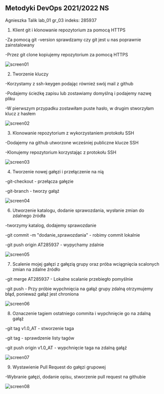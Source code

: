 ## Metodyki DevOps 2021/2022 NS
Agnieszka Talik
lab_01
gr_03
indeks: 285937

1.	Klient git i klonowanie  repozytorium za pomocą HTTPS

-Za pomocą git -version sprawdzamy czy git jest u nas poprawnie zainstalowany

-Przez git clone kopiujemy repozytorium za pomocą HTTPS

![screen01](https://user-images.githubusercontent.com/80592460/142023708-e12096b0-e6ed-48ee-bcfc-3c698ff27b25.png)

2.	Tworzenie kluczy

-Korzystamy z ssh-keygen podając również swój mail z github

-Podajemy ścieżkę zapisu lub zostawiamy domyślną i podajemy nazwę pliku

-W pierwszym przypadku zostawiłam puste hasło, w drugim stworzyłam klucz z hasłem

![screen02](https://user-images.githubusercontent.com/80592460/142023779-20d053e3-6f8d-456d-b42d-56e314d94454.png)

3.	Klonowanie repozytorium z wykorzystaniem protokołu SSH

-Dodajemy na github utworzone wcześniej publiczne klucze SSH

-Klonujemy repozytorium korzystając z protokołu SSH

![screen03](https://user-images.githubusercontent.com/80592460/142023801-2c18f795-1590-452c-a188-a6f21e41c2ca.png)


4. Tworzenie nowej gałęzi i przełączenie na nią

-git-checkout - przełącza gałęzie

-git-branch - tworzy gałąź

![screen04](https://user-images.githubusercontent.com/80592460/142023840-1805ebce-5817-40b3-aeb6-88f7a86376ff.png)


6.	Utworzenie katalogu, dodanie sprawozdania, wysłanie zmian do zdalnego źródła

-tworzymy katalog, dodajemy sprawozdanie

-git commit -m "dodanie_sprawozdania" - robimy commit lokalnie

-git push origin AT285937 - wypychamy zdalnie

![screen05](https://user-images.githubusercontent.com/80592460/142023856-4e01b39a-6b40-402e-9688-7f7f554b8b8f.png)


7.	Scalenie mojej gałęzi z gałęzią grupy oraz próba wciągnięcia scalonych zmian na zdalne źródło

-git merge AT285937 - Lokalne scalanie przebiegło pomyślnie

-git push - Przy próbie wypchnięcia na gałąź grupy zdalną otrzymujemy błąd, ponieważ gałąź jest chroniona

![screen06](https://user-images.githubusercontent.com/80592460/142023896-4668d4aa-5bf7-45c3-89ca-b17333512d70.png)


8.	Oznaczenie tagiem ostatniego commita i wypchnięcie go na zdalną gałąź

-git tag v1.0_AT - stworzenie taga

-git tag - sprawdzenie listy tagów

-git push origin v1.0_AT - wypchnięcie taga na zdalną gałąź

![screen07](https://user-images.githubusercontent.com/80592460/142023929-f4364075-81fc-4df0-9e05-aa3d51e7525c.png)

9.	Wystawienie Pull Request do gałęzi grupowej

-Wybranie gałęzi, dodanie opisu, stworzenie pull request na githubie

![screen08](https://user-images.githubusercontent.com/80592460/142023946-f9eede08-5ca4-424c-b41f-3ebd14c518d6.png)
